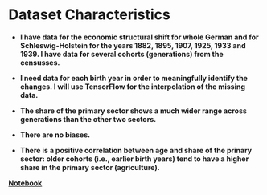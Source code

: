 # Dataset Characteristics

- **I have data for the economic structural shift for whole German and for Schleswig-Holstein for the years 1882, 1895, 1907, 1925, 1933 and 1939. I have data for several cohorts (generations) from the censusses.** 

- **I need data for each birth year in order to meaningfully identify the changes. I will use TensorFlow for the interpolation of the missing data.**

- **The share of the primary sector shows a much wider range across generations than the other two sectors.**

- **There are no biases.**

- **There is a positive correlation between age and share of the prinary sector: older cohorts (i.e., earlier birth years) tend to have a higher share in the primary sector (agriculture).**

**[Notebook](exploratory_data_analysis.ipynb)**
